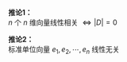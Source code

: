 **推论1：**    
 $n$ 个 $n$ 维向量线性相关 $\Leftrightarrow|D|=0$     
    
**推论2：**    
标准单位向量 $e_1,e_2,\cdots,e_n$ 线性无关    
